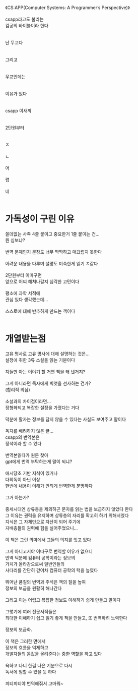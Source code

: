 《CS:APP(Computer Systems: A Programmer’s Perspective)》
<br>
<br>
csapp라고도 불리는<br>
컴공의 바이블이라 한다<br><br><br>
난 무교다<br>
<br><br>
그리고
<br><br><br>
무교인데는<br>
<br><br>
이유가 있다
<br><br><br>
csapp 이새끼
<br><br><br>
2단원부터
<br>
<br><br>
ㅈ
<br><br>
ㄴ
<br><br>
어
<br><br>
렵<br><br>
네
<br>
<br>
# 가독성이 구린 이유
쓸데없는 사족 4줄 붙이고 중요한거 1줄 붙이는 건...<br>
뭔 심보냐?<br><br>
번역 문제인지 문장도 너무 딱딱하고 매끄럽지 못한다<br><br>
어려운 내용을 다루며 설명도 미숙한게 읽기 ㅈ같다<br><br>
2단원부터 이따구면<br>
앞으로 어찌 해쳐나갈지 심각한 고민이다
<br><br>
평소에 과학 서적에<br>
관심 있다 생각했는데...<br><br>
스스로에 대해 반추하게 만드는 책이다<br><br>
# 개열받는점
고유 명사로 고유 명사에 대해 설명하는 것은...
<br>
설정에 취한 3류 소설을 읽는 기분이다
<br><br>
지들만 아는 이야기 할 거면 책을 왜 낸거지?
<br><br>
그게 아니라면 독자에게 빅엿을 선사하는 건가?<br>
(합리적 의심)
<br><br>
소설과의 차이점이라면...<br>
정형화되고 복잡한 설정을 가졌다는 거다<br><br>
덕분에 활자는 정보를 담지 않을 수 있다는 사실도 보여주고 말이다<br><br>
독자를 배려하지 않은 글...<br>
csapp의 번역본은<br>
정석이라 할 수 있다<br><br>
번역본읽다가 원문 찾아<br>
gpt에게 번역 부탁하는게 말이 되냐?<br><br>
애시당초 기반 지식이 있거나<br>
다회독이 아닌 이상<br>
한번에 내용이 이해가 안되게 번역한게 분명하다<br><br>
그거 아는가?<br><br>
중세시대엔 상류층을 제외하곤 문자를 읽는 법을 보급하지 않았다 한다<br>
그 이유는 권력을 유지하며 상류층의 자리를 확고히 하기 위해서였다<br>
지식은 그 자체만으로 자산이 되어 주기에<br>
지배층들의 권력에 힘을 실어주었으니...<br><br>
이 책은 그런 의미에서 그들의 의지를 잇고 있다<br><br>
그게 아니고서야 이따구로 번역할 이유가 없으니<br>
번역 덕분에 컴퓨터 공학이라는 정보의<br>
가치가 올라감으로써 일반인들의<br>
사다리를 간단히 걷어차 컴퓨터 공학의 턱을 높였다<br><br>
뛰어난 품질의 번역과 주석은 책의 질을 높여<br>
정보의 보급을 원활히 해나간다<br><br>
그리고 이는 어렵고 복잡한 정보도 이해하기 쉽게 만들고 말이다<br><br>
그렇기에 여러 전문서적들은<br>
최대한 이해하기 쉽고 읽기 좋게 책을 만들고, 또 번역하려 노력한다<br><br>
정보의 보급화.<br><br>
이 책은 그러한 면에서<br>
정보의 흐름을 억제하고<br>
개발자들의 몸값을 올려준다는 중한 역할을 하고 있다<br><br>
욕하고 나니 한결 나은 기분으로 다시<br>
독서에 임할 수 있을 듯 하다<br><br>
피티피티야 번역해줘서 고마워~<br><br>
